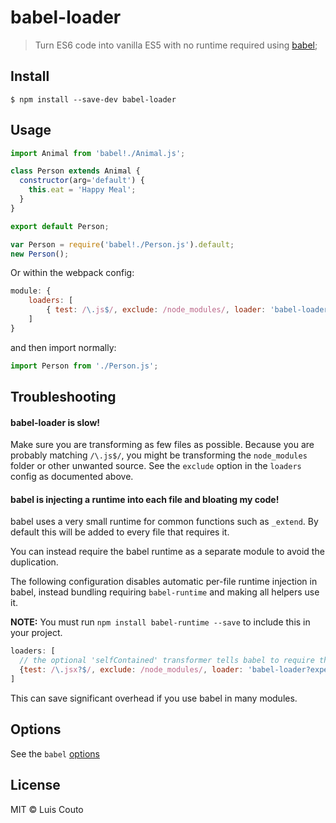 # babel-loader

> Turn ES6 code into vanilla ES5 with no runtime required using [babel](https://github.com/babel/babel);

## Install

```
$ npm install --save-dev babel-loader
```

## Usage

```javascript
import Animal from 'babel!./Animal.js';

class Person extends Animal {
  constructor(arg='default') {
    this.eat = 'Happy Meal';
  }
}

export default Person;
```

```javascript
var Person = require('babel!./Person.js').default;
new Person();
```

Or within the webpack config:

```javascript
module: {
    loaders: [
        { test: /\.js$/, exclude: /node_modules/, loader: 'babel-loader'}
    ]
}
```

and then import normally:

```javascript
import Person from './Person.js';
```

## Troubleshooting

#### babel-loader is slow!

Make sure you are transforming as few files as possible. Because you are probably 
matching `/\.js$/`, you might be transforming the `node_modules` folder or other unwanted
source. See the `exclude` option in the `loaders` config as documented above.

#### babel is injecting a runtime into each file and bloating my code!

babel uses a very small runtime for common functions such as `_extend`. By default
this will be added to every file that requires it.

You can instead require the babel runtime as a separate module to avoid the duplication.

The following configuration disables automatic per-file runtime injection in babel, instead
bundling requiring `babel-runtime` and making all helpers use it.

**NOTE:** You must run `npm install babel-runtime --save` to include this in your project.

```javascript
loaders: [
  // the optional 'selfContained' transformer tells babel to require the runtime instead of inlining it.
  {test: /\.jsx?$/, exclude: /node_modules/, loader: 'babel-loader?experimental&optional=selfContained'}
]
```

This can save significant overhead if you use babel in many modules.

## Options

See the `babel` [options](http://babeljs.io/docs/usage/options/)

## License

MIT © Luis Couto
